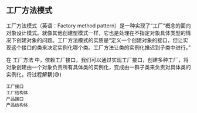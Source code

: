## 工厂方法模式

工厂方法模式（英语：Factory method pattern）是一种实现了“工厂”概念的面向对象设计模式。就像其他创建型模式一样，它也是处理在不指定对象具体类型的情况下创建对象的问题。工厂方法模式的实质是“定义一个创建对象的接口，但让实现这个接口的类来决定实例化哪个类。工厂方法让类的实例化推迟到子类中进行。”

在 工厂方法 中，依赖工厂接口，我们可以通过实现工厂接口，创建多种工厂，将对象创建由一个对象负责所有具体类的实例化，变成由一群子类来负责对具体类的实例化，将过程解耦(😅)

    工厂接口
    工厂结构体
    产品接口
    产品结构体

```golang

```